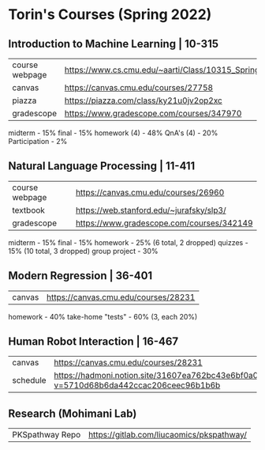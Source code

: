 # Torin's Courses (Spring 2022)

## Introduction to Machine Learning | 10-315
|  |  |
|--|--|
| course webpage | https://www.cs.cmu.edu/~aarti/Class/10315_Spring22/ |
| canvas | https://canvas.cmu.edu/courses/27758 |
| piazza | https://piazza.com/class/ky21u0jv2op2xc |
| gradescope | https://www.gradescope.com/courses/347970 |
midterm - 15%
final - 15%
homework (4) - 48%
QnA's (4) - 20%
Participation - 2%

## Natural Language Processing | 11-411
|  |  |
|--|--|
| course webpage | https://canvas.cmu.edu/courses/26960 |
| textbook | https://web.stanford.edu/~jurafsky/slp3/ |
| gradescope | https://www.gradescope.com/courses/342149 |
midterm - 15%
final - 15%
homework - 25% (6 total, 2 dropped)
quizzes - 15% (10 total, 3 dropped)
group project - 30%

## Modern Regression | 36-401
|  |  |
|--|--|
| canvas | https://canvas.cmu.edu/courses/28231 |
homework - 40%
take-home "tests" - 60% (3, each 20%)

## Human Robot Interaction | 16-467
|  |  |
|--|--|
| canvas | https://canvas.cmu.edu/courses/28231 |
| schedule | https://hadmoni.notion.site/31607ea762bc43e6bf0a0e0073d1b3ad?v=5710d68b6da442ccac206ceec96b1b6b |

## Research (Mohimani Lab)
|||
|--|--|
| PKSpathway Repo | https://gitlab.com/liucaomics/pkspathway/ |
<!--stackedit_data:
eyJoaXN0b3J5IjpbLTEyMjE2NTgwNTAsLTE3MTM0NTQxNzcsMT
cyODgyNjU0NSwtMTM4MjYzNzM0NSwxNDEyNDg5NDY2LC02NTY4
MjEwNCwtNjc3NjgwOTIyLC0xNzA1MzA0MjA1XX0=
-->